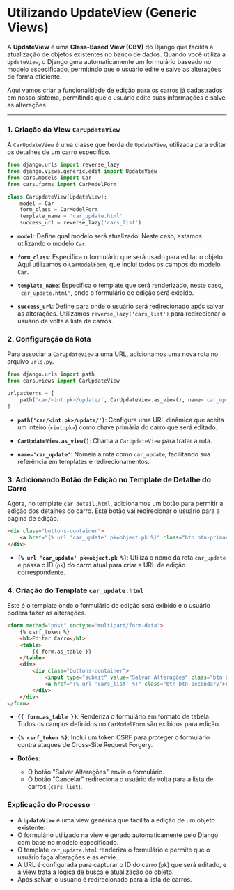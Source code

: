# Utilizando UpdateView (Generic Views)

A **UpdateView** é uma **Class-Based View (CBV)** do Django que facilita a atualização de objetos existentes no banco de dados. Quando você utiliza a `UpdateView`, o Django gera automaticamente um formulário baseado no modelo especificado, permitindo que o usuário edite e salve as alterações de forma eficiente.

Aqui vamos criar a funcionalidade de edição para os carros já cadastrados em nosso sistema, permitindo que o usuário edite suas informações e salve as alterações.

---

### 1. **Criação da View `CarUpdateView`**

A `CarUpdateView` é uma classe que herda de `UpdateView`, utilizada para editar os detalhes de um carro específico.

```python
from django.urls import reverse_lazy
from django.views.generic.edit import UpdateView
from cars.models import Car
from cars.forms import CarModelForm

class CarUpdateView(UpdateView):
    model = Car
    form_class = CarModelForm
    template_name = 'car_update.html'
    success_url = reverse_lazy('cars_list')
```

- **`model`**: Define qual modelo será atualizado. Neste caso, estamos utilizando o modelo `Car`.

- **`form_class`**: Especifica o formulário que será usado para editar o objeto. Aqui utilizamos o `CarModelForm`, que inclui todos os campos do modelo `Car`.

- **`template_name`**: Especifica o template que será renderizado, neste caso, `'car_update.html'`, onde o formulário de edição será exibido.

- **`success_url`**: Define para onde o usuário será redirecionado após salvar as alterações. Utilizamos `reverse_lazy('cars_list')` para redirecionar o usuário de volta à lista de carros.

### 2. **Configuração da Rota**

Para associar a `CarUpdateView` a uma URL, adicionamos uma nova rota no arquivo `urls.py`.

```python
from django.urls import path
from cars.views import CarUpdateView

urlpatterns = [
    path('car/<int:pk>/update/', CarUpdateView.as_view(), name='car_update'),
]
```

- **`path('car/<int:pk>/update/')`**: Configura uma URL dinâmica que aceita um inteiro (`<int:pk>`) como chave primária do carro que será editado.

- **`CarUpdateView.as_view()`**: Chama a `CarUpdateView` para tratar a rota.

- **`name='car_update'`**: Nomeia a rota como `car_update`, facilitando sua referência em templates e redirecionamentos.

### 3. **Adicionando Botão de Edição no Template de Detalhe do Carro**

Agora, no template `car_detail.html`, adicionamos um botão para permitir a edição dos detalhes do carro. Este botão vai redirecionar o usuário para a página de edição.

```html
<div class="buttons-container">
    <a href="{% url 'car_update' pk=object.pk %}" class="btn btn-primary">Editar</a>
</div>
```

- **`{% url 'car_update' pk=object.pk %}`**: Utiliza o nome da rota `car_update` e passa o ID (`pk`) do carro atual para criar a URL de edição correspondente.

### 4. **Criação do Template `car_update.html`**

Este é o template onde o formulário de edição será exibido e o usuário poderá fazer as alterações.

```html
<form method="post" enctype="multipart/form-data">
    {% csrf_token %}
    <h1>Editar Carro</h1>
    <table>
        {{ form.as_table }}
    </table>
    <div>
        <div class="buttons-container">
            <input type="submit" value="Salvar Alterações" class="btn btn-primary">
            <a href="{% url 'cars_list' %}" class="btn btn-secondary">Cancelar</a>
        </div>
    </div>
</form>
```

- **`{{ form.as_table }}`**: Renderiza o formulário em formato de tabela. Todos os campos definidos no `CarModelForm` são exibidos para edição.
  
- **`{% csrf_token %}`**: Inclui um token CSRF para proteger o formulário contra ataques de Cross-Site Request Forgery.

- **Botões**:
  - O botão "Salvar Alterações" envia o formulário.
  - O botão "Cancelar" redireciona o usuário de volta para a lista de carros (`cars_list`).

### Explicação do Processo

- A **`UpdateView`** é uma view genérica que facilita a edição de um objeto existente.
- O formulário utilizado na view é gerado automaticamente pelo Django com base no modelo especificado.
- O template `car_update.html` renderiza o formulário e permite que o usuário faça alterações e as envie.
- A URL é configurada para capturar o ID do carro (`pk`) que será editado, e a view trata a lógica de busca e atualização do objeto.
- Após salvar, o usuário é redirecionado para a lista de carros.
